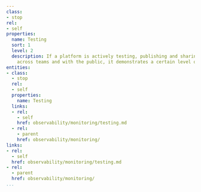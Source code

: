 ```yaml
---
class:
- stop
rel:
- self
properties:
  name: Testing
  sort: 1
  level: 2
  description: If a platform is actively testing, publishing and sharing these tests
    across teams and with the public, it demonstrates a certain level of maturity.
entities:
- class:
  - stop
  rel:
  - self
  properties:
    name: Testing
  links:
  - rel:
    - self
    href: observability/monitoring/testing.md
  - rel:
    - parent
    href: observability/monitoring/
links:
- rel:
  - self
  href: observability/monitoring/testing.md
- rel:
  - parent
  href: observability/monitoring/
...
```

